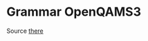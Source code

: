 # Grammar OpenQAMS3 

Source [there](https://github.com/Qiskit/openqasm/blob/master/source/grammar/qasm3.g4)
